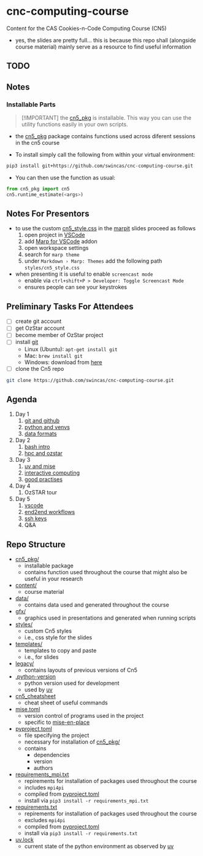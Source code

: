# cnc-computing-course
Content for the CAS Cookies-n-Code Computing Course (CN5)
* yes, the slides are pretty full... this is because this repo shall (alongside course material) mainly serve as a resource to find useful information

## TODO
 
## Notes

### Installable Parts
> [!IMPORTANT] the [cn5_pkg](./cn5_pkg/) is installable.
> This way you can use the utility functions easily in your own scripts.

* the [cn5_pkg](./cn5_pkg/) package contains functions used across diferent sessions in the cn5 course

* To install simply call the following from within your virtual environment:
```bash
pip3 install git+https://github.com/swincas/cnc-computing-course.git
```
* You can then use the function as usual:
```python
from cn5_pkg import cn5
cn5.runtime_estimate(<args>)
```

## Notes For Presentors
* to use the custom [cn5_style.css](./styles/cn5_style.css) in the [marpit](https://marpit.marp.app/) slides proceed as follows
    1. open project in [VSCode](https://code.visualstudio.com/)
    2. add [Marp for VSCode](https://marketplace.visualstudio.com/items?itemName=marp-team.marp-vscode) addon
    3. open workspace settings
    4. search for `marp theme`
    5. under `Markdown › Marp: Themes` add the following path `styles/cn5_style.css`
* when presenting it is useful to enable `screencast mode`
    * enable via `ctrl+shift+P > Developer: Toggle Screencast Mode`
    * ensures people can see your keystrokes

## Preliminary Tasks For Attendees
- [ ] create git account
- [ ] get OzStar account
- [ ] become member of OzStar project
- [ ] install [git](https://git-scm.com/)
    - Linux (Ubuntu): `apt-get install git`
    - Mac: `brew install git`
    - Windows: download from [here](https://git-scm.com/downloads/win)
- [ ] clone the Cn5 repo
```bash
git clone https://github.com/swincas/cnc-computing-course.git
```

## Agenda
1. Day 1
    1. [git and github](./content/session1_01_git_github/)
    1. [python and venvs](./content/session1_02_python/)
    1. [data formats](./content/session1_03_data_formats/)
1. Day 2
    1. [bash intro](./content/session2_01_bash/)
    1. [hpc and ozstar](./content/session2_02_hpc_ozstar/)
1. Day 3
    1. [uv and mise](./content/session3_01_uv_mise/)
    1. [interactive computing](./content/session3_02_interactive_computing/)
    1. [good practises](./content/session3_03_good_practises/)
1. Day 4
    1. OzSTAR tour
1. Day 5
    1. [vscode](./content/session4_01_vscode/)
    1. [end2end workflows](./content/session4_02_end2end_workflows/)
    1. [ssh keys](./content/session4_03_sshkeys/)
    1. Q&A

## Repo Structure
* [cn5_pkg/](./cn5_pkg/)
    * installable package
    * contains function used throughout the course that might also be useful in your research
* [content/](./content)
    * course material
* [data/](./data/)
    * contains data used and generated throughout the course
* [gfx/](./gfx/)
    * graphics used in presentations and generated when running scripts
* [styles/](./styles/)
    * custom Cn5 styles
    * i.e., css style for the slides
* [templates/](./templates/)
    * templates to copy and paste
    * i.e., for slides
* [legacy/](./legacy/)
    * contains layouts of previous versions of Cn5
* [.python-version](./.python-version)
    * python version used for development
    * used by [uv](https://docs.astral.sh/uv/)
* [cn5_cheatsheet](./cn5_cheatsheet.pdf)
    * cheat sheet of useful commands
* [mise.toml](./mise.toml)
    * version control of programs used in the project
    * specific to [mise-en-place](https://mise.jdx.dev/)
* [pyproject.toml](./pyproject.toml)
    * file specifying the project
    * necessary for installation of [cn5_pkg/](./cn5_pkg/)
    * contains
        * dependencies
        * version
        * authors
* [requirements_mpi.txt](./requirements_mpi.txt)
    * repirements for installation of packages used throughout the course
    * includes `mpi4pi`
    * compiled from [pyproject.toml](./pyproject.toml)
    * install via `pip3 install -r requirements_mpi.txt`
* [requirements.txt](./requirements.txt)
    * repirements for installation of packages used throughout the course
    * excludes `mpi4pi`
    * compiled from [pyproject.toml](./pyproject.toml)
    * install via `pip3 install -r requirements.txt`
* [uv.lock](./uv.lock)
    * current state of the python environment as observed by [uv](https://docs.astral.sh/uv/)